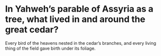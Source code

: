 # In Yahweh’s parable of Assyria as a tree, what lived in and around the great cedar?

Every bird of the heavens nested in the cedar’s branches, and every living thing of the field gave birth under its foliage.
